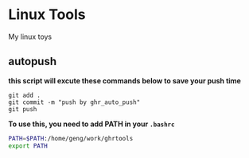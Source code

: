 # Linux Tools
My linux toys

## autopush

**this script will excute these commands below to save your push time**

```shell
git add .
git commit -m "push by ghr_auto_push"
git push
```

**To use this, you need to add PATH in your `.bashrc`**

```bash
PATH=$PATH:/home/geng/work/ghrtools
export PATH
```

